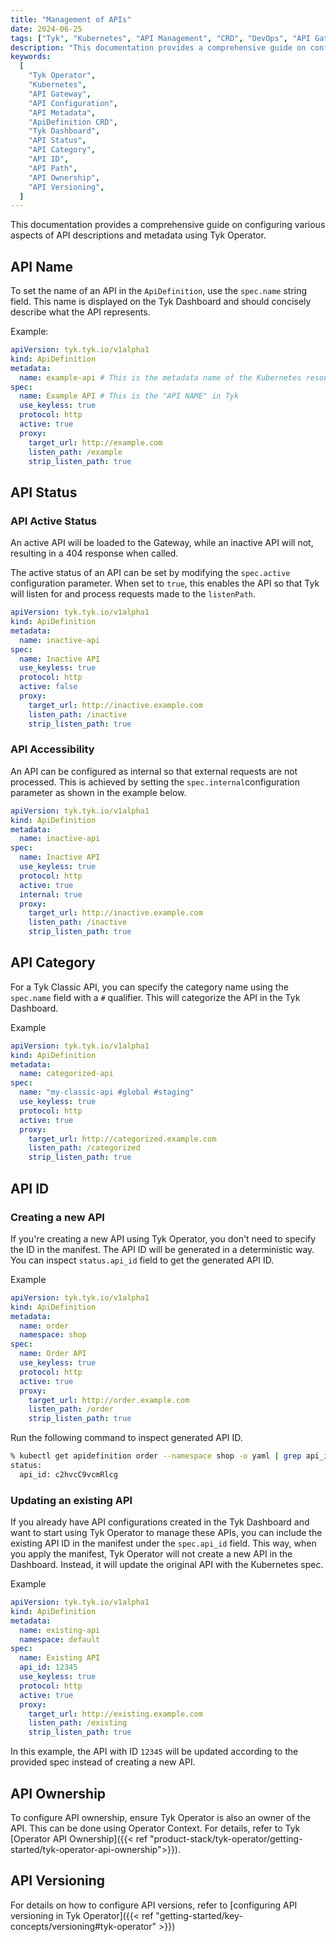 ```yaml
---
title: "Management of APIs"
date: 2024-06-25
tags: ["Tyk", "Kubernetes", "API Management", "CRD", "DevOps", "API Gateway Configuration"]
description: "This documentation provides a comprehensive guide on configuring various aspects of API descriptions and metadata using Tyk Operator. It includes detailed instructions and examples for setting API name, status, category, ID, path, ownership, and versioning within the ApiDefinition Custom Resource Definition (CRD). The guide ensures that users can manage their Tyk API Gateway configurations effectively within a Kubernetes environment."
keywords:
  [
    "Tyk Operator",
    "Kubernetes",
    "API Gateway",
    "API Configuration",
    "API Metadata",
    "ApiDefinition CRD",
    "Tyk Dashboard",
    "API Status",
    "API Category",
    "API ID",
    "API Path",
    "API Ownership",
    "API Versioning",
  ]
---
```


This documentation provides a comprehensive guide on configuring various aspects of API descriptions and metadata using Tyk Operator.

## API Name

To set the name of an API in the `ApiDefinition`, use the `spec.name` string field. This name is displayed on the Tyk Dashboard and should concisely describe what the API represents.

Example:

```yaml {linenos=true, linenostart=1, hl_lines=["6-6"]}
apiVersion: tyk.tyk.io/v1alpha1
kind: ApiDefinition
metadata:
  name: example-api # This is the metadata name of the Kubernetes resource
spec:
  name: Example API # This is the "API NAME" in Tyk
  use_keyless: true
  protocol: http
  active: true
  proxy:
    target_url: http://example.com
    listen_path: /example
    strip_listen_path: true
```

## API Status

### API Active Status

An active API will be loaded to the Gateway, while an inactive API will not, resulting in a 404 response when called.

The active status of an API can be set by modifying the `spec.active` configuration parameter. When set to `true`, this enables the API so that Tyk will listen for and process requests made to the `listenPath`.

```yaml {linenos=true, linenostart=1, hl_lines=["9-9"]}
apiVersion: tyk.tyk.io/v1alpha1
kind: ApiDefinition
metadata:
  name: inactive-api
spec:
  name: Inactive API
  use_keyless: true
  protocol: http
  active: false
  proxy:
    target_url: http://inactive.example.com
    listen_path: /inactive
    strip_listen_path: true
```

### API Accessibility

An API can be configured as internal so that external requests are not processed. This is achieved by setting the `spec.internal`configuration parameter as shown in the example below.

```yaml {linenos=true, linenostart=1, hl_lines=["10-10"]}
apiVersion: tyk.tyk.io/v1alpha1
kind: ApiDefinition
metadata:
  name: inactive-api
spec:
  name: Inactive API
  use_keyless: true
  protocol: http
  active: true
  internal: true
  proxy:
    target_url: http://inactive.example.com
    listen_path: /inactive
    strip_listen_path: true
```

## API Category

For a Tyk Classic API, you can specify the category name using the `spec.name` field with a `#` qualifier. This will categorize the API in the Tyk Dashboard.

Example

```yaml {linenos=true, linenostart=1, hl_lines=["6-6"]}
apiVersion: tyk.tyk.io/v1alpha1
kind: ApiDefinition
metadata:
  name: categorized-api
spec:
  name: "my-classic-api #global #staging"
  use_keyless: true
  protocol: http
  active: true
  proxy:
    target_url: http://categorized.example.com
    listen_path: /categorized
    strip_listen_path: true
```

## API ID

### Creating a new API

If you're creating a new API using Tyk Operator, you don't need to specify the ID in the manifest. The API ID will be generated in a deterministic way. You can inspect `status.api_id` field to get the generated API ID.

Example

```yaml {linenos=true, linenostart=1}
apiVersion: tyk.tyk.io/v1alpha1
kind: ApiDefinition
metadata:
  name: order
  namespace: shop
spec:
  name: Order API
  use_keyless: true
  protocol: http
  active: true
  proxy:
    target_url: http://order.example.com
    listen_path: /order
    strip_listen_path: true
```

Run the following command to inspect generated API ID.

```bash
% kubectl get apidefinition order --namespace shop -o yaml | grep api_id -B 1
status:
  api_id: c2hvcC9vcmRlcg
```

### Updating an existing API

If you already have API configurations created in the Tyk Dashboard and want to start using Tyk Operator to manage these APIs, you can include the existing API ID in the manifest under the `spec.api_id` field. This way, when you apply the manifest, Tyk Operator will not create a new API in the Dashboard. Instead, it will update the original API with the Kubernetes spec.

Example

```yaml {linenos=true, linenostart=1, hl_lines=["8-8"]}
apiVersion: tyk.tyk.io/v1alpha1
kind: ApiDefinition
metadata:
  name: existing-api
  namespace: default
spec:
  name: Existing API
  api_id: 12345
  use_keyless: true
  protocol: http
  active: true
  proxy:
    target_url: http://existing.example.com
    listen_path: /existing
    strip_listen_path: true
```

In this example, the API with ID `12345` will be updated according to the provided spec instead of creating a new API.

## API Ownership

To configure API ownership, ensure Tyk Operator is also an owner of the API. This can be done using Operator Context. For details, refer to Tyk [Operator API Ownership]({{< ref "product-stack/tyk-operator/getting-started/tyk-operator-api-ownership">}}).

## API Versioning

For details on how to configure API versions, refer to [configuring API versioning in Tyk Operator]({{< ref "getting-started/key-concepts/versioning#tyk-operator" >}})
